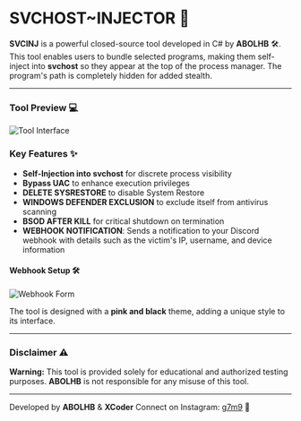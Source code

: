 # SVCHOST~INJECTOR 🚀

**SVCINJ** is a powerful closed-source tool developed in C# by **ABOLHB** 🛠️. This tool enables users to bundle selected programs, making them self-inject into **svchost** so they appear at the top of the process manager. The program's path is completely hidden for added stealth.

---

### Tool Preview 💻

![Tool Interface](https://i.ibb.co/SVZmf7f/image.png)

### Key Features ✨

- **Self-Injection into svchost** for discrete process visibility
- **Bypass UAC** to enhance execution privileges
- **DELETE SYSRESTORE** to disable System Restore
- **WINDOWS DEFENDER EXCLUSION** to exclude itself from antivirus scanning
- **BSOD AFTER KILL** for critical shutdown on termination
- **WEBHOOK NOTIFICATION**: Sends a notification to your Discord webhook with details such as the victim's IP, username, and device information

#### Webhook Setup 🛠️

![Webhook Form](https://i.ibb.co/mGxyFHL/DISCORD.png)

The tool is designed with a **pink and black** theme, adding a unique style to its interface.

---

### Disclaimer ⚠️

**Warning:** This tool is provided solely for educational and authorized testing purposes. **ABOLHB** is not responsible for any misuse of this tool.

---

Developed by **ABOLHB** & **XCoder** Connect on Instagram: [g7m9](https://instagram.com/g7m9) 📱
